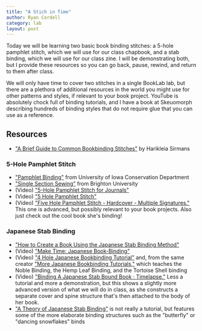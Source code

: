 ```yaml
---
title: "A Stich in Time"
author: Ryan Cordell
category: lab
layout: post
---
```


Today we will be learning two basic book binding stitches: a 5-hole pamphlet stitch, which we will use for our class chapbook, and a stab binding, which we will use for our class zine. I will be demonstrating both, but I provide these resources so you can go back, pause, rewind, and return to them after class.

We will only have time to cover two stitches in a single BookLab lab, but there are a plethora of additional resources in the world you might use for other patterns and styles, if relevant to your book project. YouTube is absolutely chock full of binding tutorials, and I have a book at Skeuomorph describing hundreds of binding styles that do not require glue that you can use as a reference.

## Resources

+ ["A Brief Guide to Common Bookbinding Stitches"](https://grecianneedle.com/my-articles/bound-in-stitches-a-brief-guide-to-common-bookbinding-stitches/) by Harikleia Sirmans

### 5-Hole Pamphlet Stitch

+ ["Pamphlet Binding"](https://blog.lib.uiowa.edu/conservation/2012/03/02/pamphlet-binding-2/) from University of Iowa Conservation Department
+ ["Single Section Sewing"](https://blogs.brighton.ac.uk/viscommtech/bookarts/worksheets-for-bookbinders/single-section-sewing/) from Brighton University
+ (Video) ["5-Hole Pamphlet Stitch for Journals"](https://youtu.be/NvhTOzA-p9I?si=3cdZ3eNooTRguPSi)
+ (Video) ["5 Hole Pamphlet Stitch"](https://youtu.be/28SvMcUfTBs?si=i4oydTwToqm6vE9a)
+  (Video) ["Five Hole Pamphlet Stitch - Hardcover - Multiple Signatures."](https://youtu.be/R2j51DxfvTg?si=FTv2mSdM727bO9WU) This one is advanced, but possibly relevant to your book projects. Also just check out the cool book she's binding!


### Japanese Stab Binding

+ ["How to Create a Book Using the Japanese Stab Binding Method"](https://blog.papercraftpanda.com/how-to-make-book-japanese-stab-binding-history-patterns-technique/)
+ (Video) ["Make Time: Japanese Book-Binding"](https://youtu.be/ObFKbFXjJXA?si=S-Av6Bi2AXNB0UE8)
+ (Video) ["4 Hole Japanese Bookbinding Tutorial"](https://www.youtube.com/watch?v=j-r6c_trSxY) and, from the same creator ["More Japanese Bookbinding Tutorials,"](https://youtu.be/CX8qOFis9qA?si=uv3bVMVpHi04EKE2) which teaches the Noble Binding, the Hemp Leaf Binding, and the Tortoise Shell binding
+ (Video) ["Binding A Japanese Stab Bound Book · Timelapse."](https://youtu.be/s9P07WAbYHs?si=z2UDQuN1p4ItiHVM) Less a tutorial and more a demonstration, but this shows a slightly more advanced version of what we will do in class, as she constructs a separate cover and spine structure that's then attached to the body of her book.
+ ["A Theory of Japanese Stab Binding"](https://beccamakingfaces.com/theory-of-japanese-stab-binding/) is not really a tutorial, but features some of the more elaborate binding structures such as the "butterfly" or "dancing snowflakes" binds
